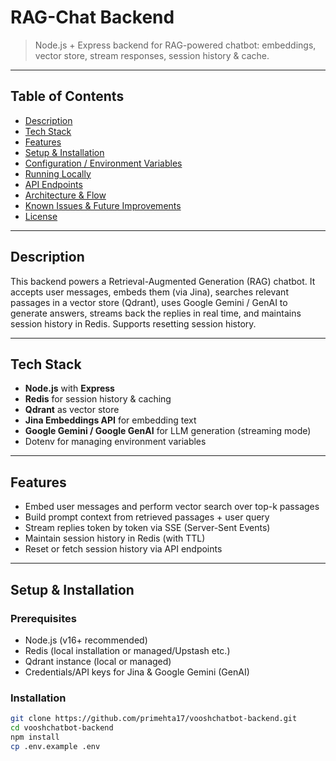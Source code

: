 # RAG-Chat Backend

> Node.js + Express backend for RAG-powered chatbot: embeddings, vector store, stream responses, session history & cache.

---

## Table of Contents

- [Description](#description)  
- [Tech Stack](#tech-stack)  
- [Features](#features)  
- [Setup & Installation](#setup--installation)  
- [Configuration / Environment Variables](#configuration--environment-variables)  
- [Running Locally](#running-locally)  
- [API Endpoints](#api-endpoints)  
- [Architecture & Flow](#architecture--flow)  
- [Known Issues & Future Improvements](#known-issues--future-improvements)  
- [License](#license)

---

## Description

This backend powers a Retrieval-Augmented Generation (RAG) chatbot. It accepts user messages, embeds them (via Jina), searches relevant passages in a vector store (Qdrant), uses Google Gemini / GenAI to generate answers, streams back the replies in real time, and maintains session history in Redis. Supports resetting session history.

---

## Tech Stack

- **Node.js** with **Express**  
- **Redis** for session history & caching  
- **Qdrant** as vector store  
- **Jina Embeddings API** for embedding text  
- **Google Gemini / Google GenAI** for LLM generation (streaming mode)  
- Dotenv for managing environment variables  

---

## Features

- Embed user messages and perform vector search over top-k passages  
- Build prompt context from retrieved passages + user query  
- Stream replies token by token via SSE (Server-Sent Events)  
- Maintain session history in Redis (with TTL)  
- Reset or fetch session history via API endpoints  

---

## Setup & Installation

### Prerequisites

- Node.js (v16+ recommended)  
- Redis (local installation or managed/Upstash etc.)  
- Qdrant instance (local or managed)  
- Credentials/API keys for Jina & Google Gemini (GenAI)  

### Installation

```bash
git clone https://github.com/primehta17/vooshchatbot-backend.git
cd vooshchatbot-backend
npm install
cp .env.example .env
